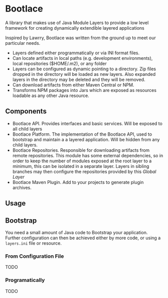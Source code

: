# Bootlace

A library that makes use of Java Module Layers to provide a low level framework for creating
dynamically extendible layered applications

Inspired by Lawrry, Bootlace was written from the ground up to meet our particular needs.

 * Layers defined either programmatically or via INI format files.
 * Can locate artifacts in local paths (e.g. development environments), local repositories ($HOME/.m2), or any folder
 * Layers can be configured as dynamic pointing to a directory. Zip files dropped in the directory will be loaded as new layers. Also expanded layers in the directory may be deleted and they will be removed.  
 * Can download artifacts from either Maven Central or NPM.
 * Transforms NPM packages into Jars which are exposed as resources loadable as any other Java resource.
 
## Components

 * Bootlace API. Provides interfaces and basic services. Will be exposed to all child layers
 * Bootlace Platform. The implementation of the Bootlace API, used to bootstrap and maintain a
   a layered application. Will be hidden from any child layers.
 * Bootlace Repositories. Responsible for downloading artifacts from remote repositories. This module
   has some external dependencies, so in order to keep the number of modules exposed at the 
   root layer to a minimum, this can be isolated in a separate layer. Layers in sibling branches
   may then configure the repositories provided by this *Global Layer*
 * Bootlace Maven Plugin. Add to your projects to generate plugin archives.
 
## Usage

## Bootstrap

You need a small amount of Java code to Bootstrap your application. Further configuration can
then be achieved either by more code, or using a `layers.ini` file or resource.

### From Configuration File

TODO

### Programatically

TODO

